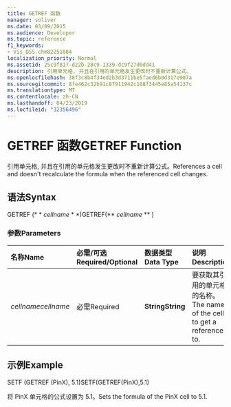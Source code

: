 ```yaml
---
title: GETREF 函数
manager: soliver
ms.date: 03/09/2015
ms.audience: Developer
ms.topic: reference
f1_keywords:
- Vis_DSS.chm82251884
localization_priority: Normal
ms.assetid: 25c9f817-d22b-28c9-1339-dc9f27d0dd41
description: 引用单元格, 并且在引用的单元格发生更改时不重新计算公式。
ms.openlocfilehash: 38f3c8b4f34ed2b3d3711be5faed6b0d317e907a
ms.sourcegitcommit: 8fe462c32b91c87911942c188f3445e85a54137c
ms.translationtype: MT
ms.contentlocale: zh-CN
ms.lasthandoff: 04/23/2019
ms.locfileid: "32356496"
---
```

# <a name="getref-function"></a><span data-ttu-id="0ef5c-103">GETREF 函数</span><span class="sxs-lookup"><span data-stu-id="0ef5c-103">GETREF Function</span></span>

<span data-ttu-id="0ef5c-104">引用单元格, 并且在引用的单元格发生更改时不重新计算公式。</span><span class="sxs-lookup"><span data-stu-id="0ef5c-104">References a cell and doesn't recalculate the formula when the referenced cell changes.</span></span>
  
## <a name="syntax"></a><span data-ttu-id="0ef5c-105">语法</span><span class="sxs-lookup"><span data-stu-id="0ef5c-105">Syntax</span></span>

<span data-ttu-id="0ef5c-106">GETREF (\* \* *cellname* \* \*)</span><span class="sxs-lookup"><span data-stu-id="0ef5c-106">GETREF(\*\* *cellname* \*\* )</span></span> 
  
### <a name="parameters"></a><span data-ttu-id="0ef5c-107">参数</span><span class="sxs-lookup"><span data-stu-id="0ef5c-107">Parameters</span></span>

|<span data-ttu-id="0ef5c-108">**名称**</span><span class="sxs-lookup"><span data-stu-id="0ef5c-108">**Name**</span></span>|<span data-ttu-id="0ef5c-109">**必需/可选**</span><span class="sxs-lookup"><span data-stu-id="0ef5c-109">**Required/Optional**</span></span>|<span data-ttu-id="0ef5c-110">**数据类型**</span><span class="sxs-lookup"><span data-stu-id="0ef5c-110">**Data Type**</span></span>|<span data-ttu-id="0ef5c-111">**说明**</span><span class="sxs-lookup"><span data-stu-id="0ef5c-111">**Description**</span></span>|
|:-----|:-----|:-----|:-----|
| <span data-ttu-id="0ef5c-112">_cellname_</span><span class="sxs-lookup"><span data-stu-id="0ef5c-112">_cellname_</span></span> <br/> |<span data-ttu-id="0ef5c-113">必需</span><span class="sxs-lookup"><span data-stu-id="0ef5c-113">Required</span></span>  <br/> |<span data-ttu-id="0ef5c-114">**String**</span><span class="sxs-lookup"><span data-stu-id="0ef5c-114">**String**</span></span> <br/> |<span data-ttu-id="0ef5c-115">要获取其引用的单元格的名称。</span><span class="sxs-lookup"><span data-stu-id="0ef5c-115">The name of the cell to get a reference to.</span></span>  <br/> |
   
## <a name="example"></a><span data-ttu-id="0ef5c-116">示例</span><span class="sxs-lookup"><span data-stu-id="0ef5c-116">Example</span></span>

<span data-ttu-id="0ef5c-117">SETF (GETREF (PinX), 5.1)</span><span class="sxs-lookup"><span data-stu-id="0ef5c-117">SETF(GETREF(PinX),5.1)</span></span> 
  
<span data-ttu-id="0ef5c-118">将 PinX 单元格的公式设置为 5.1。</span><span class="sxs-lookup"><span data-stu-id="0ef5c-118">Sets the formula of the PinX cell to 5.1.</span></span> 
  

